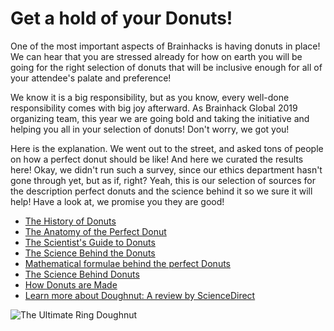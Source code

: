 # Get a hold of your Donuts!

One of the most important aspects of Brainhacks is having donuts in place! We can hear that you are stressed already for how on earth you will be going for the right selection of donuts that will be inclusive enough for all of your attendee's palate and preference!

We know it is a big responsibility, but as you know, every well-done responsibility comes with big joy afterward. As Brainhack Global 2019 organizing team, this year we are going bold and taking the initiative and helping you all in your selection of donuts! Don't worry, we got you!

Here is the explanation. We went out to the street, and asked tons of people on how a perfect donut should be like! And here we curated the results here! Okay, we didn't run such a survey, since our ethics department hasn't gone through yet, but as if, right? Yeah, this is our selection of sources for the description perfect donuts and the science behind it so we sure it will help! Have a look at, we promise you they are good!

* [The History of Donuts]( https://www.onegreenplanet.org/vegan-food/the-history-of-the-donut/)
* [The Anatomy of the Perfect Donut](https://medium.com/@mcpflugie/the-anatomy-of-the-perfect-doughnut-643a68957ca8)
* [The Scientist's Guide to Donuts](https://cravingsofafoodscientist.com/2019/01/11/the-scientists-guide-to-donuts/)
* [The Science Behind the Donuts](https://www.yuppiechef.com/spatula/the-science-behind-doughnuts/)
* [Mathematical formulae behind the perfect Donuts](https://www.conquermaths.com/news/post/index/188/The-Mathematically-Perfect-Doughnut)
* [The Science Behind Donuts](http://www.r-dpartners.com/2018/06/01/the-science-behind-donuts/)
* [How Donuts are Made](http://www.madehow.com/Volume-5/Doughnut.html)
* [Learn more about Doughnut: A review by ScienceDirect](https://www.sciencedirect.com/topics/food-science/doughnut)

![The Ultimate Ring Doughnut](https://github.com/brainhackorg/bhg-event-materials/raw/master/media/donut.png)
